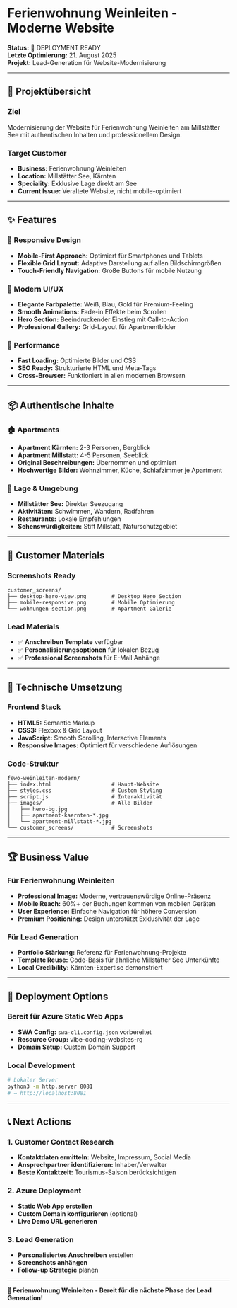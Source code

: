 # Ferienwohnung Weinleiten - Moderne Website

**Status:** 🚀 DEPLOYMENT READY  
**Letzte Optimierung:** 21. August 2025  
**Projekt:** Lead-Generation für Website-Modernisierung

---

## 🏡 Projektübersicht

### Ziel
Modernisierung der Website für Ferienwohnung Weinleiten am Millstätter See mit authentischen Inhalten und professionellem Design.

### Target Customer
- **Business:** Ferienwohnung Weinleiten
- **Location:** Millstätter See, Kärnten
- **Speciality:** Exklusive Lage direkt am See
- **Current Issue:** Veraltete Website, nicht mobile-optimiert

---

## ✨ Features

### 📱 Responsive Design
- **Mobile-First Approach:** Optimiert für Smartphones und Tablets
- **Flexible Grid Layout:** Adaptive Darstellung auf allen Bildschirmgrößen
- **Touch-Friendly Navigation:** Große Buttons für mobile Nutzung

### 🎨 Modern UI/UX
- **Elegante Farbpalette:** Weiß, Blau, Gold für Premium-Feeling
- **Smooth Animations:** Fade-in Effekte beim Scrollen
- **Hero Section:** Beeindruckender Einstieg mit Call-to-Action
- **Professional Gallery:** Grid-Layout für Apartmentbilder

### 🚀 Performance
- **Fast Loading:** Optimierte Bilder und CSS
- **SEO Ready:** Strukturierte HTML und Meta-Tags
- **Cross-Browser:** Funktioniert in allen modernen Browsern

---

## 📦 Authentische Inhalte

### 🏠 Apartments
- **Apartment Kärnten:** 2-3 Personen, Bergblick
- **Apartment Millstatt:** 4-5 Personen, Seeblick
- **Original Beschreibungen:** Übernommen und optimiert
- **Hochwertige Bilder:** Wohnzimmer, Küche, Schlafzimmer je Apartment

### 🌊 Lage & Umgebung
- **Millstätter See:** Direkter Seezugang
- **Aktivitäten:** Schwimmen, Wandern, Radfahren
- **Restaurants:** Lokale Empfehlungen
- **Sehenswürdigkeiten:** Stift Millstatt, Naturschutzgebiet

---

## 📸 Customer Materials

### Screenshots Ready
```
customer_screens/
├── desktop-hero-view.png        # Desktop Hero Section
├── mobile-responsive.png        # Mobile Optimierung
└── wohnungen-section.png        # Apartment Galerie
```

### Lead Materials
- ✅ **Anschreiben Template** verfügbar
- ✅ **Personalisierungsoptionen** für lokalen Bezug
- ✅ **Professional Screenshots** für E-Mail Anhänge

---

## 🔧 Technische Umsetzung

### Frontend Stack
- **HTML5:** Semantic Markup
- **CSS3:** Flexbox & Grid Layout
- **JavaScript:** Smooth Scrolling, Interactive Elements
- **Responsive Images:** Optimiert für verschiedene Auflösungen

### Code-Struktur
```
fewo-weinleiten-modern/
├── index.html                   # Haupt-Website
├── styles.css                   # Custom Styling
├── script.js                    # Interaktivität
├── images/                      # Alle Bilder
│   ├── hero-bg.jpg
│   ├── apartment-kaernten-*.jpg
│   └── apartment-millstatt-*.jpg
└── customer_screens/            # Screenshots
```

---

## 🏆 Business Value

### Für Ferienwohnung Weinleiten
- **Professional Image:** Moderne, vertrauenswürdige Online-Präsenz
- **Mobile Reach:** 60%+ der Buchungen kommen von mobilen Geräten
- **User Experience:** Einfache Navigation für höhere Conversion
- **Premium Positioning:** Design unterstützt Exklusivität der Lage

### Für Lead Generation
- **Portfolio Stärkung:** Referenz für Ferienwohnung-Projekte
- **Template Reuse:** Code-Basis für ähnliche Millstätter See Unterkünfte
- **Local Credibility:** Kärnten-Expertise demonstriert

---

## 🚀 Deployment Options

### Bereit für Azure Static Web Apps
- **SWA Config:** `swa-cli.config.json` vorbereitet
- **Resource Group:** vibe-coding-websites-rg
- **Domain Setup:** Custom Domain Support

### Local Development
```bash
# Lokaler Server
python3 -m http.server 8081
# → http://localhost:8081
```

---

## 📞 Next Actions

### 1. Customer Contact Research
- **Kontaktdaten ermitteln:** Website, Impressum, Social Media
- **Ansprechpartner identifizieren:** Inhaber/Verwalter
- **Beste Kontaktzeit:** Tourismus-Saison berücksichtigen

### 2. Azure Deployment
- **Static Web App erstellen**
- **Custom Domain konfigurieren** (optional)
- **Live Demo URL generieren**

### 3. Lead Generation
- **Personalisiertes Anschreiben** erstellen
- **Screenshots anhängen**
- **Follow-up Strategie** planen

---

**🌊 Ferienwohnung Weinleiten - Bereit für die nächste Phase der Lead Generation!**